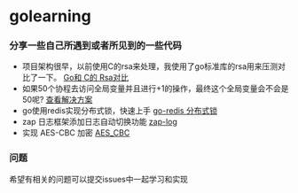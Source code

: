 # golearning
### 分享一些自己所遇到或者所见到的一些代码

- 项目架构很早，以前使用C的rsa来处理，我使用了go标准库的rsa用来压测对比了一下。 [Go和 C的 Rsa对比](https://github.com/ywanbing/golearning/tree/master/rsaCAndGoBaench "Go和 C的 Rsa对比")
- 如果50个协程去访问全局变量并且进行+1的操作，最终这个全局变量会不会是50呢? [查看解决方案](https://github.com/ywanbing/golearning/blob/master/usualQuestion/atomic_test.go "查看解决方案")
- go使用redis实现分布式锁，快速上手 [go-redis 分布式锁](https://github.com/ywanbing/golearning/tree/master/go-redis-distributed-lock "go使用redis实现分布式锁")
- zap 日志框架添加日志自动切换功能 [zap-log](https://github.com/ywanbing/golearning/tree/master/zap-log "zap 自动切换")
- 实现 AES-CBC 加密 [AES_CBC](https://github.com/ywanbing/golearning/tree/master/aesCrypto "AES-CBC 加密")

### 问题
希望有相关的问题可以提交issues中一起学习和实现
